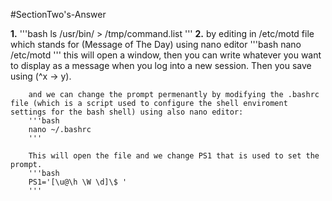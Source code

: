 #SectionTwo's-Answer

**1.**  '''bash
        ls /usr/bin/ > /tmp/command.list
        '''
**2.** by editing in /etc/motd file which stands for (Message of The Day) using nano editor
        '''bash
        nano /etc/motd
        '''
        this will open a window, then you can write whatever you want to display as a message when you log into a new session. Then you save using (^x -> y).

        and we can change the prompt permenantly by modifying the .bashrc file (which is a script used to configure the shell enviroment settings for the bash shell) using also nano editor:
        '''bash
        nano ~/.bashrc
        '''

        This will open the file and we change PS1 that is used to set the prompt.
        '''bash
        PS1='[\u@\h \W \d]\$ '
        '''
